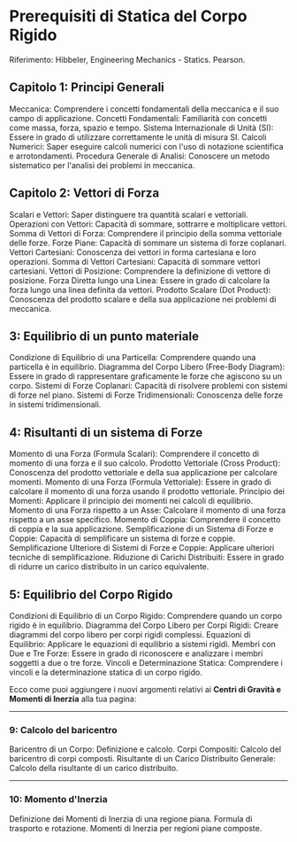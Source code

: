# Prerequisiti di Statica del Corpo Rigido

Riferimento: Hibbeler, Engineering Mechanics - Statics. Pearson.

## Capitolo 1: Principi Generali
Meccanica: Comprendere i concetti fondamentali della meccanica e il suo campo di applicazione.
Concetti Fondamentali: Familiarità con concetti come massa, forza, spazio e tempo.
Sistema Internazionale di Unità (SI): Essere in grado di utilizzare correttamente le unità di misura SI.
Calcoli Numerici: Saper eseguire calcoli numerici con l'uso di notazione scientifica e arrotondamenti.
Procedura Generale di Analisi: Conoscere un metodo sistematico per l'analisi dei problemi in meccanica.

## Capitolo 2: Vettori di Forza
Scalari e Vettori: Saper distinguere tra quantità scalari e vettoriali.
Operazioni con Vettori: Capacità di sommare, sottrarre e moltiplicare vettori.
Somma di Vettori di Forza: Comprendere il principio della somma vettoriale delle forze.
Forze Piane: Capacità di sommare un sistema di forze coplanari.
Vettori Cartesiani: Conoscenza dei vettori in forma cartesiana e loro operazioni.
Somma di Vettori Cartesiani: Capacità di sommare vettori cartesiani.
Vettori di Posizione: Comprendere la definizione di vettore di posizione.
Forza Diretta lungo una Linea: Essere in grado di calcolare la forza lungo una linea definita da vettori.
Prodotto Scalare (Dot Product): Conoscenza del prodotto scalare e della sua applicazione nei problemi di meccanica.

## 3: Equilibrio di un punto materiale
Condizione di Equilibrio di una Particella: Comprendere quando una particella è in equilibrio.
Diagramma del Corpo Libero (Free-Body Diagram): Essere in grado di rappresentare graficamente le forze che agiscono su un corpo.
Sistemi di Forze Coplanari: Capacità di risolvere problemi con sistemi di forze nel piano.
Sistemi di Forze Tridimensionali: Conoscenza delle forze in sistemi tridimensionali.

## 4: Risultanti di un sistema di Forze
Momento di una Forza (Formula Scalari): Comprendere il concetto di momento di una forza e il suo calcolo.
Prodotto Vettoriale (Cross Product): Conoscenza del prodotto vettoriale e della sua applicazione per calcolare momenti.
Momento di una Forza (Formula Vettoriale): Essere in grado di calcolare il momento di una forza usando il prodotto vettoriale.
Principio dei Momenti: Applicare il principio dei momenti nei calcoli di equilibrio.
Momento di una Forza rispetto a un Asse: Calcolare il momento di una forza rispetto a un asse specifico.
Momento di Coppia: Comprendere il concetto di coppia e la sua applicazione.
Semplificazione di un Sistema di Forze e Coppie: Capacità di semplificare un sistema di forze e coppie.
Semplificazione Ulteriore di Sistemi di Forze e Coppie: Applicare ulteriori tecniche di semplificazione.
Riduzione di Carichi Distribuiti: Essere in grado di ridurre un carico distribuito in un carico equivalente.

## 5: Equilibrio del Corpo Rigido
Condizioni di Equilibrio di un Corpo Rigido: Comprendere quando un corpo rigido è in equilibrio.
Diagramma del Corpo Libero per Corpi Rigidi: Creare diagrammi del corpo libero per corpi rigidi complessi.
Equazioni di Equilibrio: Applicare le equazioni di equilibrio a sistemi rigidi.
Membri con Due e Tre Forze: Essere in grado di riconoscere e analizzare i membri soggetti a due o tre forze.
Vincoli e Determinazione Statica: Comprendere i vincoli e la determinazione statica di un corpo rigido.

Ecco come puoi aggiungere i nuovi argomenti relativi ai **Centri di Gravità e Momenti di Inerzia** alla tua pagina:

------

### 9: Calcolo del baricentro

Baricentro di un Corpo: Definizione e calcolo.
Corpi Compositi: Calcolo del baricentro di corpi composti.
Risultante di un Carico Distribuito Generale: Calcolo della risultante di un carico distribuito.

------

### 10: Momento d'Inerzia

Definizione dei Momenti di Inerzia di una regione piana.
Formula di trasporto e rotazione.
Momenti di Inerzia per regioni piane composte.
